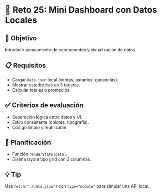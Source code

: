 # 🧩 Reto 25: Mini Dashboard con Datos Locales

## 🎯 Objetivo
Introducir pensamiento de componentes y visualización de datos.

## 📋 Requisitos
- Cargar `data.json` local (ventas, usuarios, ganancias).
- Mostrar estadísticas en 3 tarjetas.
- Calcular totales o promedios.

## ✅ Criterios de evaluación
- Separación lógica entre datos y UI.
- Estilo consistente (colores, tipografía).
- Código limpio y reutilizable.

## 🧠 Planificación
- Función `renderStats(data)`.
- Diseña layout tipo grid con 3 columnas.

## 💡 Tip
Usa `fetch("./data.json")` con `type="module"` para simular una API local.
